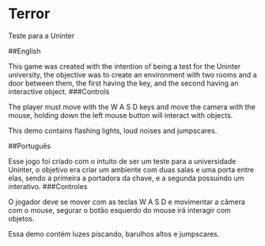 # Terror
Teste para a Uninter

##English

This game was created with the intention of being a test for the Uninter university, the objective was to create an environment with two rooms and a door between them, the first having the key, and the second having an interactive object.
###Controls

The player must move with the W A S D keys and move the camera with the mouse, holding down the left mouse button will interact with objects.

This demo contains flashing lights, loud noises and jumpscares.

##Português

Esse jogo foi criado com o intuito de ser um teste para a universidade Uninter, o objetivo era criar um ambiente com duas salas e uma porta entre elas, sendo a primeira a portadora da chave, e a segunda possuindo um interativo.
###Controles

O jogador deve se mover com as teclas W A S D e movimentar a câmera com o mouse, segurar o botão esquerdo do mouse irá interagir com objetos.

Essa demo contém luzes piscando, barulhos altos e jumpscares.
